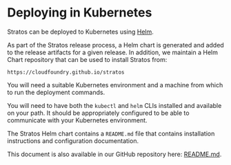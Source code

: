# Deploying in Kubernetes

Stratos can be deployed to Kubernetes using [Helm](https://github.com/kubernetes/helm).

As part of the Stratos release process, a Helm chart is generated and added to the release artifacts for a given release. In addition, we maintain a Helm Chart repository that can be used to install Stratos from:

`https://cloudfoundry.github.io/stratos`

You will need a suitable Kubernetes environment and a machine from which to run the deployment commands.

You will need to have both the `kubectl` and `helm` CLIs installed and available on your path. It should be appropriately configured to be able to communicate with your Kubernetes environment.

The Stratos Helm chart contains a `README.md` file that contains installation instructions and configuration documentation.

This document is also available in our GitHub repository here: [README.md](https://github.com/cloudfoundry/stratos/blob/master/deploy/kubernetes/console/README.md).
